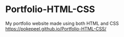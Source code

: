 # Portfolio-HTML-CSS

My portfolio website made using both HTML and CSS
 https://pokepeel.github.io/Portfolio-HTML-CSS/
